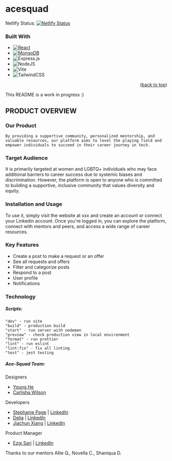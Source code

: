 # acesquad

Netlify Status: [![Netlify Status](https://api.netlify.com/api/v1/badges/72134163-34fa-429c-a291-1147667195d2/deploy-status)](https://app.netlify.com/sites/velvety-cuchufli-505097/deploys)

### Built With

* [![React][React.js]][React-url]
* [![MongoDB][MongoDB]][MongoDB-url]
* ![Express.js](https://img.shields.io/badge/express.js-%23404d59.svg?style=for-the-badge&logo=express&logoColor=%2361DAFB)
* ![NodeJS](https://img.shields.io/badge/node.js-6DA55F?style=for-the-badge&logo=node.js&logoColor=white)
* ![Vite](https://img.shields.io/badge/vite-%23646CFF.svg?style=for-the-badge&logo=vite&logoColor=white)
* ![TailwindCSS](https://img.shields.io/badge/tailwindcss-%2338B2AC.svg?style=for-the-badge&logo=tailwind-css&logoColor=white)

<p align="right">(<a href="#readme-top">back to top</a>)</p>

This README is a work in progress :) 

## PRODUCT OVERVIEW
### Our Product
    By providing a supportive community, personalized mentorship, and valuable resources, our platform aims to level the playing field and empower individuals to succeed in their career journey in tech. 

### Target Audience
It is primarily targeted at women and LGBTQ+ individuals who may face additional barriers to career success due to systemic biases and discrimination. However, the platform is open to anyone who is committed to building a supportive, inclusive community that values diversity and equity.

### Installation and Usage 
To use it, simply visit the website at xxx and create an account or connect your Linkedin account. Once you're logged in, you can explore the platform, connect with mentors and peers, and access a wide range of career resources.

### Key Features
- Create a post to make a request or an offer
- See all requests and offers
- Filter and categorize posts
- Respond to a post
- User profile
- Notifications

### Technology


##### Scripts:
    "dev" - run vite
    "build" - production build
    "start" - run server with nodemon
    "preview" - check production view in local environment
    "format" - run prettier
    "lint" - run eslint
    "lint:fix" - fix all linting
    "test" - jest testing


##### Ace-Squad Team:
Designers
- [Young He](https://github.com/youngrighthere)
- [Carlisha Wilson](https://github.com/carlishawilson)

Developers
- [Stephanie Page](https://github.com/vividvoltage) | [LinkedIn](https://www.linkedin.com/in/stephanie-page-atx/)
- [Delia](https://github.com/Parseluni)  | [LinkedIn]()
- [Jiachun Xiang](https://github.com/mpa-mxiang)  | [LinkedIn]()

Product Manager
- [Ezgi Sari](https://github.com/sarielifezgi) | [LinkedIn]() 

Thanks to our mentors Allie Q., Novella C., Shaniqua D.

<!-- MARKDOWN LINKS & IMAGES -->
<!-- https://www.markdownguide.org/basic-syntax/#reference-style-links -->
[React.js]: https://img.shields.io/badge/React-20232A?style=for-the-badge&logo=react&logoColor=61DAFB
[React-url]: https://reactjs.org/
[MongoDB]: https://img.shields.io/badge/MongoDB-4EA94B?style=for-the-badge&logo=mongodb&logoColor=white
[MongoDB-url]: https://www.mongodb.com/
